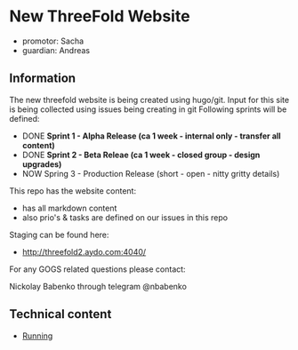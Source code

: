 # New ThreeFold Website

- promotor: Sacha
- guardian: Andreas


## Information

The new threefold website is being created using hugo/git.
Input for this site is being collected using issues being creating in git
Following sprints will be defined:
* DONE **Sprint 1 - Alpha Release (ca 1 week - internal only - transfer all content)**
* DONE **Sprint 2 - Beta Releae (ca 1 week - closed group - design upgrades)**
* NOW Spring 3 - Production Release (short - open - nitty gritty details)


This repo has the website content:

- has all markdown content
- also prio's & tasks are defined on our issues in this repo

Staging can be found here:

- http://threefold2.aydo.com:4040/


For any GOGS related questions please contact:

Nickolay Babenko through telegram @nbabenko

## Technical content

- [Running](docs/Running.md)
